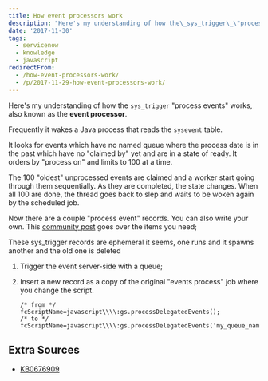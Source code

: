 ```yaml
---
title: How event processors work
description: "Here's my understanding of how the\_sys_trigger\_\"process events\" works, also known as the\_event processor.\r\n\r\nFrequently it wakes a Java process that reads th..."
date: '2017-11-30'
tags:
  - servicenow
  - knowledge
  - javascript
redirectFrom:
  - /how-event-processors-work/
  - /p/2017-11-29-how-event-processors-work/
---
```


<!--StartFragment-->

Here's my understanding of how the `sys_trigger` "process events" works, also known as the **event processor**.

Frequently it wakes a Java process that reads the `sysevent` table.

It looks for events which have no named queue where the process date is in the past which have no "claimed by" yet and are in a state of ready. It orders by "process on" and limits to 100 at a time.

The 100 "oldest" unprocessed events are claimed and a worker start going through them sequentially. As they are completed, the state changes. When all 100 are done, the thread goes back to slep and waits to be woken again by the scheduled job.

Now there are a couple "process event" records. You can also write your own. This [community post](https://community.servicenow.com/community?id=community_question&sys_id=db344b29dbd8dbc01dcaf3231f9619b4#874843) goes over the items you need;

These sys_trigger records are ephemeral it seems, one runs and it spawns another and the old one is deleted

1. Trigger the event server-side with a queue;
2. Insert a new record as a copy of the original "events process" job where you change the script.

   ```
   /* from */
   fcScriptName=javascript\\\\:gs.processDelegatedEvents();
   /* to */
   fcScriptName=javascript\\\\:gs.processDelegatedEvents('my_queue_name');
   ```



## Extra Sources

* [KB0676909](https://support.servicenow.com/kb?id=kb_article_view&sysparm_article=KB0676909)

<!--EndFragment-->